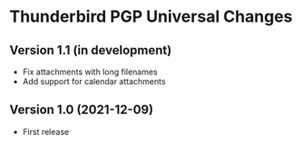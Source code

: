 # Thunderbird PGP Universal Changes

## Version 1.1 (in development)
- Fix attachments with long filenames
- Add support for calendar attachments

## Version 1.0 (2021-12-09)
- First release


